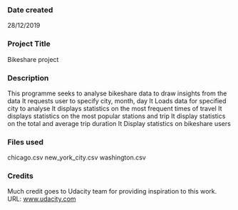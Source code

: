 ### Date created
28/12/2019

### Project Title
Bikeshare project

### Description
This programme seeks to analyse bikeshare data to draw insights from the data
It requests user to specify city, month, day
It Loads data for specified city to analyse
It displays statistics on the most frequent times of travel
It displays statistics on the most popular stations and trip
It display statistics on the total and average trip duration
It Display statistics on bikeshare users


### Files used
chicago.csv
new_york_city.csv
washington.csv

### Credits
Much credit goes to Udacity team for providing inspiration to this work.
URL: www.udacity.com
